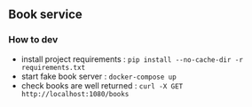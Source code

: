 ## Book service

### How to dev 
- install project requirements : `pip install --no-cache-dir -r requirements.txt`
- start fake book server : `docker-compose up`
- check books are well returned : `curl -X GET http://localhost:1080/books`
